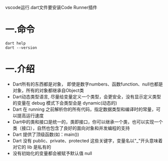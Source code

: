 vscode运行.dart文件要安装Code Runner插件

# 一.命令

```shell
dart help
dart --version
```



# 一.介绍

- Dart所有的东西都是对象， 即使是数字numbers、函数function、null也都是对象，所有的对象都继承自Object类
- Dart动态类型语言, 尽量给变量定义一个类型，会更安全，没有显示定义类型的变量在 debug 模式下会类型会是 dynamic(动态的)
- Dart 在 running 之前解析你的所有代码，指定数据类型和编译时的常量，可以提高运行速度
- Dart中的类和接口是统一的，类即接口，你可以继承一个类，也可以实现一个类（接口），自然也包含了良好的面向对象和并发编程的支持
- Dart 提供了顶级函数(如：main())
- Dart 没有 public、private、protected 这些关键字，变量名以"_"开头意味着对它的 lib 是私有的
- 没有初始化的变量都会被赋予默认值 null



